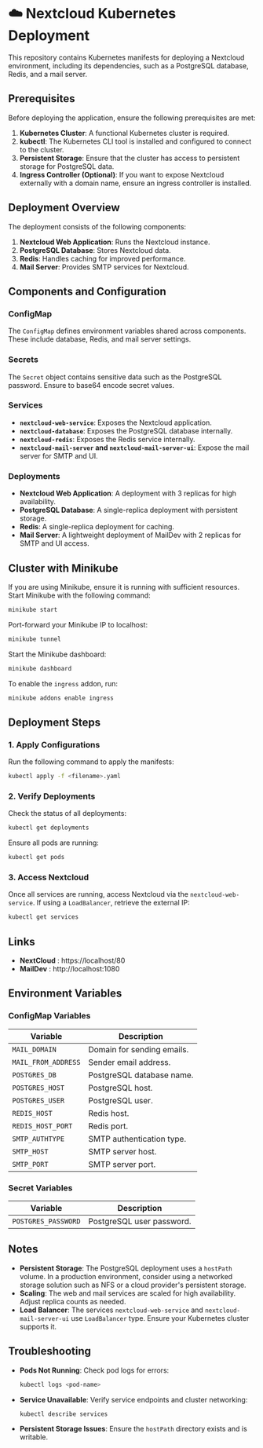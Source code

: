 # ☁️ Nextcloud Kubernetes Deployment

This repository contains Kubernetes manifests for deploying a Nextcloud environment, including its dependencies, such as a PostgreSQL database, Redis, and a mail server.

## Prerequisites

Before deploying the application, ensure the following prerequisites are met:

1. **Kubernetes Cluster**: A functional Kubernetes cluster is required.
2. **kubectl**: The Kubernetes CLI tool is installed and configured to connect to the cluster.
3. **Persistent Storage**: Ensure that the cluster has access to persistent storage for PostgreSQL data.
4. **Ingress Controller (Optional)**: If you want to expose Nextcloud externally with a domain name, ensure an ingress controller is installed.

## Deployment Overview

The deployment consists of the following components:

1. **Nextcloud Web Application**: Runs the Nextcloud instance.
2. **PostgreSQL Database**: Stores Nextcloud data.
3. **Redis**: Handles caching for improved performance.
4. **Mail Server**: Provides SMTP services for Nextcloud.

## Components and Configuration

### ConfigMap
The `ConfigMap` defines environment variables shared across components. These include database, Redis, and mail server settings.

### Secrets
The `Secret` object contains sensitive data such as the PostgreSQL password. Ensure to base64 encode secret values.

### Services
- **`nextcloud-web-service`**: Exposes the Nextcloud application.
- **`nextcloud-database`**: Exposes the PostgreSQL database internally.
- **`nextcloud-redis`**: Exposes the Redis service internally.
- **`nextcloud-mail-server` and `nextcloud-mail-server-ui`**: Expose the mail server for SMTP and UI.

### Deployments
- **Nextcloud Web Application**: A deployment with 3 replicas for high availability.
- **PostgreSQL Database**: A single-replica deployment with persistent storage.
- **Redis**: A single-replica deployment for caching.
- **Mail Server**: A lightweight deployment of MailDev with 2 replicas for SMTP and UI access.

## Cluster with Minikube

If you are using Minikube, ensure it is running with sufficient resources. Start Minikube with the following command:

```sh
minikube start
```

Port-forward your Minikube IP to localhost:

```sh
minikube tunnel
```

Start the Minikube dashboard:

```sh
minikube dashboard
```

To enable the `ingress` addon, run:

```sh
minikube addons enable ingress
```



## Deployment Steps

### 1. Apply Configurations
Run the following command to apply the manifests:
```sh
kubectl apply -f <filename>.yaml
```

### 2. Verify Deployments
Check the status of all deployments:
```sh
kubectl get deployments
```
Ensure all pods are running:
```sh
kubectl get pods
```

### 3. Access Nextcloud
Once all services are running, access Nextcloud via the `nextcloud-web-service`. If using a `LoadBalancer`, retrieve the external IP:
```sh
kubectl get services
```
## Links

- **NextCloud** :  https://localhost/80
- **MailDev** :  http://localhost:1080

## Environment Variables

### ConfigMap Variables
| Variable              | Description                    |
|-----------------------|--------------------------------|
| `MAIL_DOMAIN`         | Domain for sending emails.    |
| `MAIL_FROM_ADDRESS`   | Sender email address.         |
| `POSTGRES_DB`         | PostgreSQL database name.     |
| `POSTGRES_HOST`       | PostgreSQL host.              |
| `POSTGRES_USER`       | PostgreSQL user.              |
| `REDIS_HOST`          | Redis host.                   |
| `REDIS_HOST_PORT`     | Redis port.                   |
| `SMTP_AUTHTYPE`       | SMTP authentication type.     |
| `SMTP_HOST`           | SMTP server host.             |
| `SMTP_PORT`           | SMTP server port.             |

### Secret Variables
| Variable              | Description                |
|-----------------------|----------------------------|
| `POSTGRES_PASSWORD`   | PostgreSQL user password.  |

## Notes

- **Persistent Storage**: The PostgreSQL deployment uses a `hostPath` volume. In a production environment, consider using a networked storage solution such as NFS or a cloud provider's persistent storage.
- **Scaling**: The web and mail services are scaled for high availability. Adjust replica counts as needed.
- **Load Balancer**: The services `nextcloud-web-service` and `nextcloud-mail-server-ui` use `LoadBalancer` type. Ensure your Kubernetes cluster supports it.

## Troubleshooting

- **Pods Not Running**: Check pod logs for errors:
  ```sh
  kubectl logs <pod-name>
  ```
- **Service Unavailable**: Verify service endpoints and cluster networking:
  ```sh
  kubectl describe services
  ```
- **Persistent Storage Issues**: Ensure the `hostPath` directory exists and is writable.